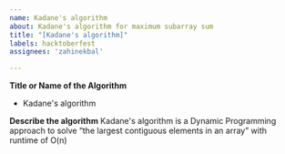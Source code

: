 ```yaml
---
name: Kadane's algorithm 
about: Kadane's algorithm for maximum subarray sum
title: "[Kadane's algorithm]"
labels: hacktoberfest
assignees: 'zahinekbal'

---
```


**Title or Name of the Algorithm**
* Kadane's algorithm 

**Describe the algorithm**
Kadane's algorithm is a Dynamic Programming approach to solve “the largest contiguous elements in an array” with runtime of O(n)
